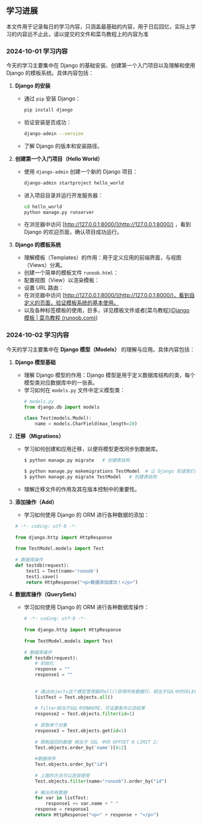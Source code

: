 ## 学习进展

本文件用于记录每日的学习内容，只涵盖最基础的内容，用于日后回忆，实际上学习的内容远不止此，请以提交的文件和菜鸟教程上的内容为准

### 2024-10-01 学习内容

今天的学习主要集中在 Django 的基础安装、创建第一个入门项目以及理解和使用 Django 的模板系统。具体内容包括：

1. **Django 的安装**

   - 通过 `pip` 安装 Django：

     ```bash
     pip install django
     ```

   - 验证安装是否成功：

     ```bash
     django-admin --version
     ```

   - 了解 Django 的版本和安装路径。

2. **创建第一个入门项目（Hello World）**

   - 使用 `django-admin` 创建一个新的 Django 项目：

     ```bash
     django-admin startproject hello_world
     ```

   - 进入项目目录并运行开发服务器：

     ```bash
     cd hello_world
     python manage.py runserver
     ```

   - 在浏览器中访问 [http://127.0.0.1:8000/](http://127.0.0.1:8000/) ，看到 Django 的欢迎页面，确认项目成功运行。

3. **Django 的模板系统**

   - 理解模板（Templates）的作用：用于定义应用的前端界面，与视图（Views）分离。
   - 创建一个简单的模板文件 `runoob.html`：
   - 配置视图（View）以渲染模板：
   - 设置 URL 路由：
   - 在浏览器中访问 [http://127.0.0.1:8000/](http://127.0.0.1:8000/)，看到自定义的页面，验证模板系统的基本使用。
   - 以及各种标签模板的使用，巨多，详见模板文件或者[菜鸟教程]([Django 模板 | 菜鸟教程 (runoob.com)](https://www.runoob.com/django/django-template.html))

### 2024-10-02 学习内容

今天的学习主要集中在 **Django 模型（Models）** 的理解与应用。具体内容包括：

1. **Django 模型基础**
   - 理解 Django 模型的作用：Django 模型是用于定义数据库结构的类，每个模型类对应数据库中的一张表。
   - 学习如何在 `models.py` 文件中定义模型类：
     ```python
     # models.py
     from django.db import models
      
     class Test(models.Model):
         name = models.CharField(max_length=20)
     ```
   
2. **迁移（Migrations）**
   
   - 学习如何创建和应用迁移，以便将模型更改同步到数据库。
     ```bash
     $ python manage.py migrate   # 创建表结构
     
     $ python manage.py makemigrations TestModel  # 让 Django 知道我们在我们的模型有一些变更
     $ python manage.py migrate TestModel   # 创建表结构
     ```
   - 理解迁移文件的作用及其在版本控制中的重要性。

3. **添加操作（Add）**
	
	- 学习如何使用 Django 的 ORM 进行各种数据的添加：
   
   ```python
   # -*- coding: utf-8 -*-
    
   from django.http import HttpResponse
    
   from TestModel.models import Test
    
   # 数据库操作
   def testdb(request):
       test1 = Test(name='runoob')
       test1.save()
       return HttpResponse("<p>数据添加成功！</p>")
   ```
   
   
   
4. **数据库操作（QuerySets）**
   
   - 学习如何使用 Django 的 ORM 进行各种数据库操作：
     ```python
     # -*- coding: utf-8 -*-
      
     from django.http import HttpResponse
      
     from TestModel.models import Test
      
     # 数据库操作
     def testdb(request):
         # 初始化
         response = ""
         response1 = ""
         
         
         # 通过objects这个模型管理器的all()获得所有数据行，相当于SQL中的SELECT * FROM
         listTest = Test.objects.all()
             
         # filter相当于SQL中的WHERE，可设置条件过滤结果
         response2 = Test.objects.filter(id=1) 
         
         # 获取单个对象
         response3 = Test.objects.get(id=1) 
         
         # 限制返回的数据 相当于 SQL 中的 OFFSET 0 LIMIT 2;
         Test.objects.order_by('name')[0:2]
         
         #数据排序
         Test.objects.order_by("id")
         
         # 上面的方法可以连锁使用
         Test.objects.filter(name="runoob").order_by("id")
         
         # 输出所有数据
         for var in listTest:
             response1 += var.name + " "
         response = response1
         return HttpResponse("<p>" + response + "</p>")
     ```